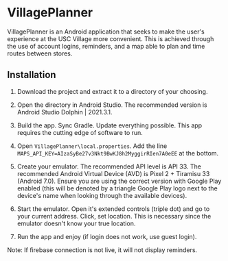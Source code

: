 # VillagePlanner

VillagePlanner is an Android application that seeks to make the user's experience at the USC Village more convenient. This is achieved through the use of account logins, reminders, and a map able to plan and time routes between stores.

## Installation

1. Download the project and extract it to a directory of your choosing.

2. Open the directory in Android Studio. The recommended version is Android Studio Dolphin | 2021.3.1.

3. Build the app. Sync Gradle. Update everything possible. This app requires the cutting edge of software to run.

4. Open `VillagePlanner\local.properties`. Add the line `MAPS_API_KEY=AIzaSyBe27v3Nkt9BwKJ8h2MyggirRIen7A0eEE` at the bottom.

5. Create your emulator. The recommended API level is API 33. The recommended Android Virtual Device (AVD) is Pixel 2 + Tiramisu 33 (Android 7.0). Ensure you are using the correct version with Google Play enabled (this will be denoted by a triangle Google Play logo next to the device's name when looking through the available devices).

6. Start the emulator. Open it's extended controls (triple dot) and go to your current address. Click, set location. This is necessary since the emulator doesn't know your true location.

7. Run the app and enjoy (if login does not work, use guest login).

Note: If firebase connection is not live, it will not display reminders.